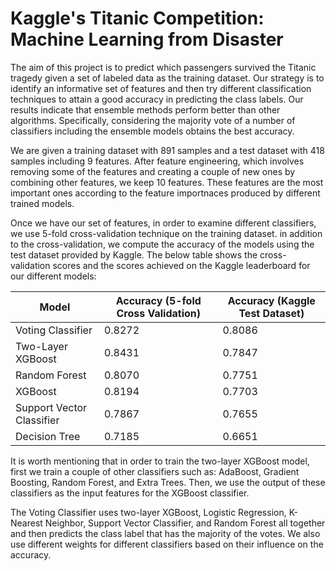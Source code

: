 # Kaggle's Titanic Competition: Machine Learning from Disaster

The aim of this project is to predict which passengers survived the Titanic tragedy given a set of labeled data as the training dataset. Our strategy is to identify an informative set of features and then try different classification techniques to attain a good accuracy in predicting the class labels. Our results indicate that ensemble methods perform better than other algorithms. Specifically, considering the majority vote of a number of classifiers including the ensemble models obtains the best accuracy.

We are given a training dataset with 891 samples and a test dataset with 418 samples including 9 features. After feature engineering, which involves removing some of the features and creating a couple of new ones by combining other features, we keep 10 features. These features are the most important ones according to the feature importnaces produced by different trained models.

Once we have our set of features, in order to examine different classifiers, we use 5-fold cross-validation technique on the training dataset. in addition to the cross-validation, we compute the accuracy of the models using the test dataset provided by Kaggle. The below table shows the cross-validation scores and the scores achieved on the Kaggle leaderboard for our different models:

| Model | Accuracy (5-fold Cross Validation) | Accuracy (Kaggle Test Dataset) |
| ----- | ---------------------------------- | ------------------------------ |
| Voting Classifier | 0.8272 | 0.8086 |
| Two-Layer XGBoost | 0.8431 | 0.7847 |
| Random Forest | 0.8070 | 0.7751 |
| XGBoost | 0.8194 | 0.7703 |
| Support Vector Classifier | 0.7867 | 0.7655 |
| Decision Tree | 0.7185 | 0.6651 |

It is worth mentioning that in order to train the two-layer XGBoost model, first we train a couple of other classifiers such as: AdaBoost, Gradient Boosting, Random Forest, and Extra Trees. Then, we use the output of these classifiers as the input features for the XGBoost classifier. 

The Voting Classifier uses two-layer XGBoost, Logistic Regression, K-Nearest Neighbor, Support Vector Classifier, and Random Forest all together and then predicts the class label that has the majority of the votes. We also use different weights for different classifiers based on their influence on the accuracy.
